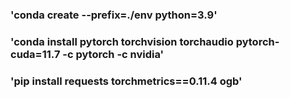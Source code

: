 # 
### 'conda create --prefix=./env python=3.9'
### 'conda install pytorch torchvision torchaudio pytorch-cuda=11.7 -c pytorch -c nvidia'
### 
### 'pip install requests torchmetrics==0.11.4 ogb'
